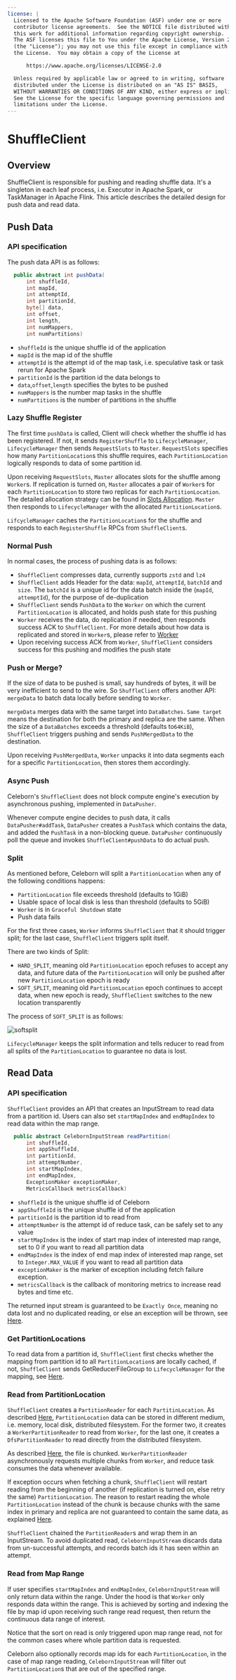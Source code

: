 ```yaml
---
license: |
  Licensed to the Apache Software Foundation (ASF) under one or more
  contributor license agreements.  See the NOTICE file distributed with
  this work for additional information regarding copyright ownership.
  The ASF licenses this file to You under the Apache License, Version 2.0
  (the "License"); you may not use this file except in compliance with
  the License.  You may obtain a copy of the License at

      https://www.apache.org/licenses/LICENSE-2.0

  Unless required by applicable law or agreed to in writing, software
  distributed under the License is distributed on an "AS IS" BASIS,
  WITHOUT WARRANTIES OR CONDITIONS OF ANY KIND, either express or implied.
  See the License for the specific language governing permissions and
  limitations under the License.
---
```


# ShuffleClient

## Overview
ShuffleClient is responsible for pushing and reading shuffle data. It's a singleton in each leaf process,
i.e. Executor in Apache Spark, or TaskManager in Apache Flink. This article describes the detailed design for
push data and read data.

## Push Data
### API specification
The push data API is as follows:
```java
  public abstract int pushData(
      int shuffleId,
      int mapId,
      int attemptId,
      int partitionId,
      byte[] data,
      int offset,
      int length,
      int numMappers,
      int numPartitions)
```

- `shuffleId` is the unique shuffle id of the application
- `mapId` is the map id of the shuffle
- `attemptId` is the attempt id of the map task, i.e. speculative task or task rerun for Apache Spark
- `partitionId` is the partition id the data belongs to
- `data`,`offset`,`length` specifies the bytes to be pushed
- `numMappers` is the number map tasks in the shuffle
- `numPartitions` is the number of partitions in the shuffle

### Lazy Shuffle Register
The first time `pushData` is called, Client will check whether the shuffle id has been registered. If not,
it sends `RegisterShuffle` to `LifecycleManager`, `LifecycleManager` then sends `RequestSlots` to `Master`.
`RequestSlots` specifies how many `PartitionLocation`s this shuffle requires, each `PartitionLocation` logically
responds to data of some partition id.

Upon receiving `RequestSlots`, `Master` allocates slots for the shuffle among `Worker`s. If replication is turned on,
`Master` allocates a pair of `Worker`s for each `PartitionLocation` to store two replicas for each `PartitionLocation`.
The detailed allocation strategy can be found in [Slots Allocation](../developers/master.md#slots-allocation). `Master` then
responds to `LifecycleManager` with the allocated `PartitionLocation`s.

`LifcycleManager` caches the `PartitionLocation`s for the shuffle and responds to each `RegisterShuffle` RPCs from
`ShuffleClient`s.

### Normal Push
In normal cases, the process of pushing data is as follows:

- `ShuffleClient` compresses data, currently supports `zstd` and `lz4`
- `ShuffleClient` adds Header for the data: `mapId`, `attemptId`, `batchId` and `size`. The `batchId` is a unique
  id for the data batch inside the (`mapId`, `attemptId`), for the purpose of de-duplication
- `ShuffleClient` sends `PushData` to the `Worker` on which the current `PartitionLocation` is allocated, and holds push
  state for this pushing
- `Worker` receives the data, do replication if needed, then responds success ACK to `ShuffleClient`. For more details
  about how data is replicated and stored in `Worker`s, please refer to [Worker](../developers/worker.md)
- Upon receiving success ACK from `Worker`, `ShuffleClient` considers success for this pushing and modifies the push state

### Push or Merge?
If the size of data to be pushed is small, say hundreds of bytes, it will be very inefficient to send to the wire.
So `ShuffleClient` offers another API: `mergeData` to batch data locally before sending to `Worker`.

`mergeData` merges data with the same target into `DataBatches`. `Same target` means the destination for both the
primary and replica are the same. When the size of a `DataBatches` exceeds a threshold (defaults to`64KiB`),
`ShuffleClient` triggers pushing and sends `PushMergedData` to the destination.

Upon receiving `PushMergedData`, `Worker` unpacks it into data segments each for a specific `PartitionLocation`, then
stores them accordingly.

### Async Push
Celeborn's `ShuffleClient` does not block compute engine's execution by asynchronous pushing, implemented in
`DataPusher`.

Whenever compute engine decides to push data, it calls `DataPusher#addTask`, `DataPusher` creates a `PushTask` which
contains the data, and added the `PushTask` in a non-blocking queue. `DataPusher` continuously poll the queue
and invokes `ShuffleClient#pushData` to do actual push.

### Split
As mentioned before, Celeborn will split a `PartitionLocation` when any of the following conditions happens:

- `PartitionLocation` file exceeds threshold (defaults to 1GiB)
- Usable space of local disk is less than threshold (defaults to 5GiB)
- `Worker` is in `Graceful Shutdown` state
- Push data fails

For the first three cases, `Worker` informs `ShuffleClient` that it should trigger split; for the last case,
`ShuffleClient` triggers split itself.

There are two kinds of Split:

- `HARD_SPLIT`, meaning old `PartitionLocation` epoch refuses to accept any data, and future data of the
  `PartitionLocation` will only be pushed after new `PartitionLocation` epoch is ready
- `SOFT_SPLIT`, meaning old `PartitionLocation` epoch continues to accept data, when new epoch is ready, `ShuffleClient`
  switches to the new location transparently

The process of `SOFT_SPLIT` is as follows:

![softsplit](../assets/img/softsplit.svg)

`LifecycleManager` keeps the split information and tells reducer to read from all splits of the `PartitionLocation`
to guarantee no data is lost.

## Read Data
### API specification
`ShuffleClient` provides an API that creates an InputStream to read data from a partition id. Users can also set
`startMapIndex` and `endMapIndex` to read data within the map range.
```java
  public abstract CelebornInputStream readPartition(
      int shuffleId,
      int appShuffleId,
      int partitionId,
      int attemptNumber,
      int startMapIndex,
      int endMapIndex,
      ExceptionMaker exceptionMaker,
      MetricsCallback metricsCallback)
```

- `shuffleId` is the unique shuffle id of Celeborn
- `appShuffleId` is the unique shuffle id of the application
- `partitionId` is the partition id to read from
- `attemptNumber` is the attempt id of reduce task, can be safely set to any value
- `startMapIndex` is the index of start map index of interested map range, set to 0 if you want to read all
  partition data
- `endMapIndex` is the index of end map index of interested map range, set to `Integer.MAX_VALUE` if you want
  to read all partition data
- `exceptionMaker` is the marker of exception including fetch failure exception.
- `metricsCallback` is the callback of monitoring metrics to increase read bytes and time etc.

The returned input stream is guaranteed to be `Exactly Once`, meaning no data lost and no duplicated reading, or else
an exception will be thrown, see [Here](../developers/faulttolerant.md#exactly-once).

### Get PartitionLocations
To read data from a partition id, `ShuffleClient` first checks whether the mapping from partition id to all
`PartitionLocation`s are locally cached, if not, `ShuffleClient` sends GetReducerFileGroup to `LifecycleManager`
for the mapping, see [Here](../developers/lifecyclemanager.md#getreducerfilegroup).

### Read from PartitionLocation
`ShuffleClient` creates a `PartitionReader` for each `PartitinLocation`.
As described [Here](../developers/storage.md#multi-layered-storage), `PartitionLocation` data can be stored in
different medium, i.e. memory, local disk, distributed filesystem. For the former two, it creates
a `WorkerPartitionReader` to read from `Worker`, for the last one, it creates a `DfsPartitionReader` to read
directly from the distributed filesystem.

As described [Here](../developers/storag.mde#reducepartition), the file is chunked. `WorkerPartitionReader` asynchronously
requests multiple chunks from `Worker`, and reduce task consumes the data whenever available.

If exception occurs when fetching a chunk, `ShuffleClient` will restart reading from the beginning of another
(if replication is turned on, else retry the same) `PartitionLocation`. The reason to restart reading the whole
`PartitionLocation` instead of the chunk is because chunks with the same index in primary and replica are not
guaranteed to contain the same data, as explained [Here](../developers/storage.md#reducepartition).

`ShuffleClient` chained the `PartitionReader`s and wrap them in an InputStream. To avoid duplicated read,
`CelebornInputStream` discards data from un-successful attempts, and records batch ids it has seen within an attempt.

### Read from Map Range
If user specifies `startMapIndex` and `endMapIndex`, `CelebornInputStream` will only return data within the range.
Under the hood is that `Worker` only responds data within the range. This is achieved by sorting and indexing the file
by map id upon receiving such range read request, then return the continuous data range of interest.

Notice that the sort on read is only triggered upon map range read, not for the common cases where whole partition data
is requested.

Celeborn also optionally records map ids for each `PartitionLocation`, in the case of map range reading,
`CelebornInputStream` will filter out `PartitionLocation`s that are out of the specified range.